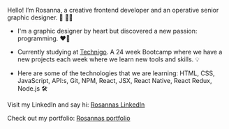 Hello! I’m Rosanna, a creative frontend developer and an operative senior graphic designer. 🎨 👩‍💻

* I'm a graphic designer by heart but discovered a new passion: programming. ❤️‍🔥

* Currently studying at [Technigo](https://www.technigo.io/). A 24 week Bootcamp where we have a new projects each week where we learn new tools and skills. 💡 

* Here are some of the technologies that we are learning: HTML, CSS, JavaScript, API:s, Git, NPM, React, JSX, React Native, React Redux, Node.js 🛠️


Visit my LinkedIn and say hi: [Rosannas LinkedIn ](https://www.linkedin.com/in/rosannadahlberg/)

Check out my portfolio: [Rosannas portfolio](https://rosanna-dahlberg-portfolio.netlify.app/) 

